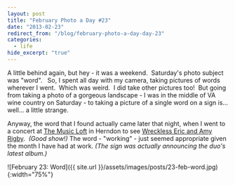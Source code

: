 ```yaml
---
layout: post
title: "February Photo a Day #23"
date: "2013-02-23"
redirect_from: "/blog/february-photo-a-day-day-23"
categories:
  - life
hide_excerpt: "true"
---
```


A little behind again, but hey - it was a weekend.  Saturday's photo subject was "word".   So, I spent all day with my camera, taking pictures of words wherever I went.  Which was weird.  I did take other pictures too!  But going from taking a photo of a gorgeous landscape - I was in the middle of VA wine country on Saturday - to taking a picture of a single word on a sign is... well... a little strange.

Anyway, the word that I found actually came later that night, when I went to a concert at [The Music Loft](http://www.themusicloftonline.com/) in Herndon to see [Wreckless Eric and Amy Rigby](https://wrecklessericamyrigby.bandcamp.com/).  _(Good show!)_ The word - "working" - just seemed appropriate given the month I have had at work. _(The sign was actually announcing the duo's latest album.)_

![February 23: Word]({{ site.url }}/assets/images/posts/23-feb-word.jpg){:width="75%"}
